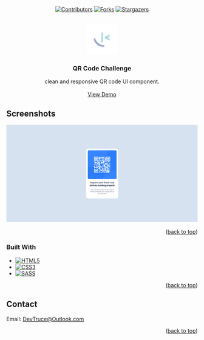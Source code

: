 <a id="readme-top"></a>

<div align="center">

[![Contributors][contributors-icon]][contributors-link]
[![Forks][forks-icon]][forks-link]
[![Stargazers][stars-icon]][stars-link]

</div>

<!-- PROJECT LOGO -->
<br />
<div align="center">
  <a href="https://github.com/DevTruce/qr-code">
    <img src="src/imgs/favicon-32x32.png" alt="Logo" width="80" height="80">
  </a>

<h3 align="center">QR Code Challenge</h3>

  <p align="center">
    clean and responsive QR code UI component.
    <br />
    <br />
    <a href="https://devtruce.github.io/qr-code/" target="_blank">View Demo</a>
  </p>
</div>

<!-- ABOUT THE PROJECT -->

## Screenshots

[![Product Name Screen Shot][product-screenshot]](product-link)

<p align="right">(<a href="#readme-top">back to top</a>)</p>

### Built With

- [![HTML5][html5-icon]][html5-link]
- [![CSS3][css3-icon]][css3-link]
- [![SASS][sass-icon]][sass-link]

<p align="right">(<a href="#readme-top">back to top</a>)</p>

<!-- CONTACT -->

## Contact

Email: [DevTruce@Outlook.com]()

<p align="right">(<a href="#readme-top">back to top</a>)</p>

<!-- #### MARKDOWN LINKS & IMAGES #### -->

<!-- ## GitHub ##-->
<!-- links -->

[contributors-link]: https://github.com/DevTruce/qr-code/graphs/contributors
[forks-link]: https://github.com/DevTruce/qr-code/network/members
[stars-link]: https://github.com/DevTruce/qr-code/stargazers

<!-- icons -->

[contributors-icon]: https://img.shields.io/github/contributors/DevTruce/qr-code.svg?style=for-the-badge
[forks-icon]: https://img.shields.io/github/forks/DevTruce/qr-code.svg?style=for-the-badge
[stars-icon]: https://img.shields.io/github/stars/DevTruce/qr-code.svg?style=for-the-badge

<!-- ## Project ## -->

[product-screenshot]: src/imgs/project-view.png
[product-link]: https://devtruce.github.io/qr-code/

<!-- ## Tech & Tools ## -->
<!-- links -->

[html5-link]: https://html-icon/
[css3-link]: https://css3-icon/
[sass-link]: https://sass-lang.com/

<!-- icons -->

[html5-icon]: https://img.shields.io/badge/HTML5-orange?style=for-the-badge&logo=html5&logoColor=white
[css3-icon]: https://img.shields.io/badge/CSS3-blue?style=for-the-badge&logo=CSS3&logoColor=white
[sass-icon]: https://img.shields.io/badge/SASS-AA77FF?style=for-the-badge&logo=SASS&logoColor=white
